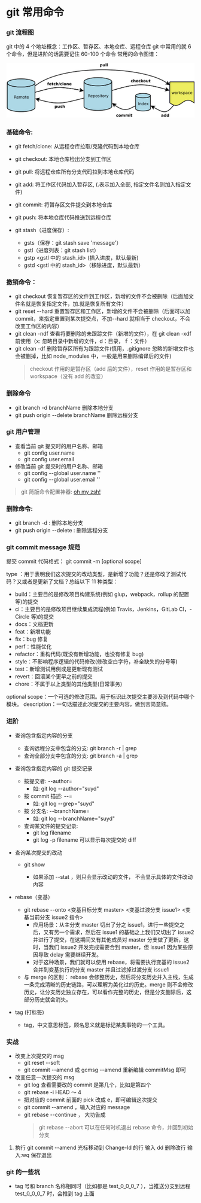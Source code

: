 # git 常用命令

### git 流程图

git 中的 4 个地址概念：工作区、暂存区、本地仓库、远程仓库
git 中常用的就 6 个命令，但是进阶的话需要记住 60-100 个命令
常用的命令图谱：

<img src='../imgs/git.png'>

### 基础命令:

- git fetch/clone: 从远程仓库拉取/克隆代码到本地仓库
- git checkout: 本地仓库检出分支到工作区
- git pull: 将远程仓库所有分支代码拉到本地仓库代码
- git add: 将工作区代码加入暂存区, (.表示加入全部, 指定文件名则加入指定文件)
- git commit: 将暂存区文件提交到本地仓库
- git push: 将本地仓库代码推送到远程仓库
- git stash（进度保存）:

  - gsts（保存：git stash save 'message'）
  - gstl（进度列表：git stash list）
  - gstp <gstl 中的 stash_id> (插入进度，默认最新)
  - gstd <gstl 中的 stash_id>（移除进度，默认最新）

### 撤销命令：

- git checkout 恢复暂存区的文件到工作区，新增的文件不会被删除（后面加文件名就是恢复指定文件，加.就是恢复所有文件）
- git reset --hard 重置暂存区和工作区，新增的文件不会被删除（后面可以加 commit，来指定重置到某次提交点，不加--hard 就相当于 checkout，不会改变工作区的内容）
- git clean -ndf 查看将要删除的未跟踪文件（新增的文件），在 git clean -xdf 前使用（x: 忽略目录中新增的文件，d：目录，ｆ：文件）
- git clean -df 删除暂存区所有为跟踪文件(慎用，.gitignore 忽略的新增文件也会被删掉，比如 node_modules 中，一般是用来删除编译后的文件)
  > checkout 作用的是暂存区（add 后的文件），reset 作用的是暂存区和 workspace（没有 add 的改变）

### 删除命令

- git branch -d branchName 删除本地分支
- git push origin --delete branchName 删除远程分支

### git 用户管理

- 查看当前 git 提交时的用户名称、邮箱
  - git config user.name
  - git config user.email
- 修改当前 git 提交时的用户名称、邮箱
  - git config --global user.name '<name>'
  - git config --global user.email '<email>'

> git 简版命令配置神器: [oh my zsh!](https://github.com/robbyrussell/oh-my-zsh/blob/master/plugins/git/git.plugin.zsh)

### 删除命令:

- git branch -d <branchName>: 删除本地分支
- git push origin --delete <branchName>: 删除远程分支

### git commit message 规范

提交 commit 代码格式： git commit -m [optional scope]

type ：用于表明我们这次提交的改动类型，是新增了功能？还是修改了测试代码？又或者是更新了文档？总结以下 11 种类型：

- build：主要目的是修改项目构建系统(例如 glup，webpack，rollup 的配置等)的提交
- ci：主要目的是修改项目继续集成流程(例如 Travis，Jenkins，GitLab CI，- Circle 等)的提交
- docs：文档更新
- feat：新增功能
- fix：bug 修复
- perf：性能优化
- refactor：重构代码(既没有新增功能，也没有修复 bug)
- style：不影响程序逻辑的代码修改(修改空白字符，补全缺失的分号等)
- test：新增测试用例或是更新现有测试
- revert：回滚某个更早之前的提交
- chore：不属于以上类型的其他类型(日常事务)

optional scope：一个可选的修改范围。用于标识此次提交主要涉及到代码中哪个模块。
description：一句话描述此次提交的主要内容，做到言简意赅。

### 进阶

- 查询包含指定内容的分支

  - 查询远程分支中包含<selector>的分支: git branch -r | grep <selector>
  - 查询全部分支中包含<selector>的分支: git branch -a | grep <selector>

- 查询包含指定内容的 git 提交记录

  - 按提交者: --author=
    - 如: git log --author="suyd"
  - 按 commit 描述: --=
    - 如: git log --grep="suyd"
  - 按 分支名: --branchName=
    - 如: git log --branchName="suyd"
  - 查询某文件的提交记录:
    - git log filename
    - git log -p filename 可以显示每次提交的 diff

- 查询某次提交的改动

  - git show <commitId>
    - 如果添加 --stat ，则只会显示改动的文件， 不会显示具体的文件改动内容

- rebase（变基）

  - git rebase --onto <变基目标分支 master> <变基过渡分支 issue1> <变基当前分支 issue2 指令>
    - 应用场景：从主分支 master 切出了分之 issue1，进行一些提交之后，又有另一个需求，然后在 issue1 的基础之上我们又切出了 issue2 并进行了提交，在这期间又有其他成员对 master 分支做了更新，这时，当我们 issue2 开发完成需要合到 master，但 issue1 因为某些原因导致 delay 需要继续开发。
    - 对于这种场景，我们就可以使用 rebase，将需要执行变基的 issue2 合并到变基执行的分支 master 并且过滤掉过渡分支 issue1
  - 与 merge 的区别： rebase 会修整历史，然后将分支历史并入主线，生成一条完成清晰的历史链路，可以理解为美化过的历史。merge 则不会修改历史，让分支历史独立存在，可以看作完整的历史，但是分支删除后，这部分历史就会消失。

- tag (打标签)
  - tag，中文意思标签，顾名思义就是标记某类事物的一个工具。

### 实战

- 改变上次提交的 msg
  - git reset --soft <commitId>
  - git commit --amend 或 gcmsg <msg> --amend 重新编辑 commitMsg 即可
- 改变任意一次提交的 msg
  - git log 查看需要改的 commit 是第几个，比如是第四个
  - git rebase -i HEAD ～ 4
  - 把对应的 commit 前面的 pick 改成 e，即可编辑这次提交
  - git commit --amend ，输入对应的 message
  - git rebase --continue ， 大功告成
    > git rebase --abort 可以在任何时机退出 rebase 命令，并回到初始分支

1. 执行 git commit --amend 光标移动到 Change-Id 的行 输入 dd 删除改行 输入:wq 保存退出

### git 的一些坑

- tag 号和 branch 名称相同时（比如都是 test_0_0_0_7 ），当推送分支到远程 test_0_0_0_7 时，会推到 tag 上面
